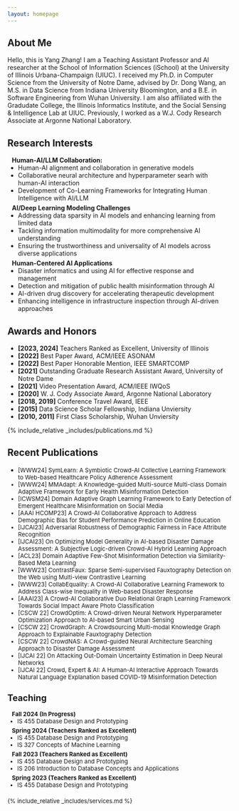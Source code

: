 ```yaml
---
layout: homepage
---
```


## About Me

Hello, this is Yang Zhang! I am a Teaching Assistant Professor and AI researcher at the School of Information Sciences (iSchool) at the University of Illinois Urbana-Champaign (UIUC). I received my Ph.D. in Computer Science from the University of Notre Dame, advised by Dr. Dong Wang, an M.S. in Data Science from Indiana University Bloomington, and a B.E. in Software Engineering from Wuhan University. I am also affiliated with the Gradudate College, the Illinois Informatics Institute, and the Social Sensing & Intelligence Lab at UIUC. Previously, I worked as a W.J. Cody Research Associate at Argonne National Laboratory.

## Research Interests
<h4 style="margin:0 10px 0;">Human-AI/LLM Collaboration:</h4>

<ul style="margin:0 0 5px;">
  <li><autocolor>Human-AI alignment and collaboration in generative models</autocolor></li>
  <li><autocolor>Collaborative neural architecture and hyperparameter searh with human-AI interaction</autocolor></li>
  <li><autocolor>Development of Co-Learning Frameworks for Integrating Human Intelligence with AI/LLM</autocolor></li>
</ul>

<h4 style="margin:0 10px 0;">AI/Deep Learning Modeling Challenges</h4>

<ul style="margin:0 0 5px;">
  <li><autocolor>Addressing data sparsity in AI models and enhancing learning from limited data</autocolor></li>
  <li><autocolor>Tackling information multimodality for more comprehensive AI understanding</autocolor></li>
    <li><autocolor>Ensuring the trustworthiness and universality of AI models across diverse applications</autocolor></li>
</ul>

<h4 style="margin:0 10px 0;">Human-Centered AI Applications</h4>

<ul style="margin:0 0 20px;">
  <li><autocolor>Disaster informatics and using AI for effective response and management</autocolor></li>
  <li><autocolor>Detection and mitigation of public health misinformation through AI</autocolor></li>
    <li><autocolor>AI-driven drug discovery for accelerating therapeutic development</autocolor></li>
        <li><autocolor>Enhancing intelligence in infrastructure inspection through AI-driven approaches</autocolor></li>
</ul>


## Awards and Honors

- **[2023, 2024]** Teachers Ranked as Excellent, University of Illinois
- **[2022]** Best Paper Award, ACM/IEEE ASONAM
- **[2022]** Best Paper Honorable Mention, IEEE SMARTCOMP
- **[2021]** Outstanding Graduate Research Assistant Award, University of Notre Dame 
- **[2021]** Video Presentation Award, ACM/IEEE IWQoS
- **[2020]** W. J. Cody Associate Award, Argonne National Laboratory
- **[2018, 2019]** Conference Travel Award, IEEE
- **[2015]** Data Science Scholar Fellowship, Indiana Unviersity
- **[2010, 2011]** First Class Scholarship, Wuhan Unviersity

{% include_relative _includes/publications.md %}

## Recent Publications
* <font size="2">[WWW24] SymLearn: A Symbiotic Crowd-AI Collective Learning Framework to Web-based Healthcare Policy Adherence Assessment <font>
* <font size="2">[WWW24] MMAdapt: A Knowledge-guided Multi-source Multi-class Domain Adaptive Framework for Early Health Misinformation Detection<font>
* <font size="2"> [ICWSM24] Domain Adaptive Graph Learning Framework to Early Detection of Emergent Healthcare Misinformation on Social Media<font>
* <font size="2">[AAAI HCOMP23] A Crowd-AI Collaborative Approach to Address Demographic Bias for Student Performance Prediction in Online Education<font>
* <font size="2">[IJCAI23] Adversarial Robustness of Demographic Fairness in Face Attribute Recognition<font>
* <font size="2">[IJCAI23] On Optimizing Model Generality in AI-based Disaster Damage Assessment: A Subjective Logic-driven Crowd-AI Hybrid Learning Approach<font>
* <font size="2">[ACL23] Domain Adaptive Few-Shot Misinformation Detection via Similarity-Based Meta Learning<font>
* <font size="2">[WWW23] ContrastFaux: Sparse Semi-supervised Fauxtography Detection on the Web using Multi-view Contrastive Learning<font>
* <font size="2">[WWW23] CollabEquality: A Crowd-AI Collaborative Learning Framework to Address Class-wise Inequality in Web-based Disaster Response<font>
* <font size="2">[AAAI23] A Crowd-AI Collaborative Duo Relational Graph Learning Framework Towards Social Impact Aware Photo Classification<font>
* <font size="2">[CSCW 22] CrowdOptim: A Crowd-driven Neural Network Hyperparameter Optimization Approach to AI-based Smart Urban Sensing<font>
* <font size="2">[CSCW 22] CrowdGraph: A Crowdsourcing Multi-modal Knowledge Graph Approach to Explainable Fauxtography Detection<font>
* <font size="2">[CSCW 22] CrowdNAS: A Crowd-guided Neural Architecture Searching Approach to Disaster Damage Assessment<font>
* <font size="2">[IJCAI 22] On Attacking Out-Domain Uncertainty Estimation in Deep Neural Networks<font>
* <font size="2">[IJCAI 22] Crowd, Expert & AI: A Human-AI Interactive Approach Towards Natural Language Explanation based COVID-19 Misinformation Detection <font>

## Teaching
<h4 style="margin:0 10px 0;">Fall 2024 (In Progress)</h4>

<ul style="margin:0 0 5px;">
  <li><autocolor>IS 455 Database Design and Prototyping</autocolor></li>
</ul>

<h4 style="margin:0 10px 0;">Spring 2024 (Teachers Ranked as Excellent)</h4>

<ul style="margin:0 0 5px;">
  <li><autocolor>IS 455 Database Design and Prototyping</autocolor></li>
  <li><autocolor>IS 327 Concepts of Machine Learning</autocolor></li>
</ul>


<h4 style="margin:0 10px 0;">Fall 2023 (Teachers Ranked as Excellent)</h4>

<ul style="margin:0 0 5px;">
  <li><autocolor>IS 455 Database Design and Prototyping</autocolor></li>
  <li><autocolor>IS 206 Introduction to Database Concepts and Applications</autocolor></li>
</ul>

<h4 style="margin:0 10px 0;">Spring 2023 (Teachers Ranked as Excellent)</h4>

<ul style="margin:0 0 20px;">
  <li><autocolor>IS 455 Database Design and Prototyping</autocolor></li>
</ul>


{% include_relative _includes/services.md %}

